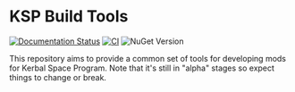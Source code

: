 KSP Build Tools
===============

[![Documentation Status](https://readthedocs.org/projects/kspbuildtools/badge/?version=latest)](https://kspbuildtools.readthedocs.io/en/latest/?badge=latest)
[![CI](https://github.com/KSPModdingLibs/KSPBuildTools/actions/workflows/internal-ci.yml/badge.svg)](https://github.com/KSPModdingLibs/KSPBuildTools/actions/workflows/internal-ci.yml)
![NuGet Version](https://img.shields.io/nuget/vpre/KSPBuildTools)

This repository aims to provide a common set of tools for developing mods for Kerbal Space Program. Note that it's still in "alpha" stages so expect things to change or break.
